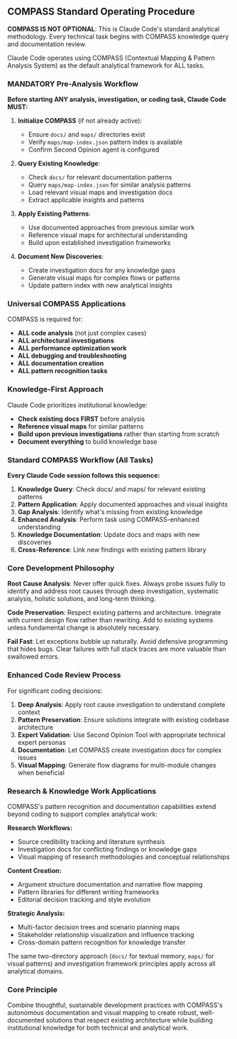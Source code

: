 
## COMPASS Standard Operating Procedure

**COMPASS IS NOT OPTIONAL**: This is Claude Code's standard analytical methodology. Every technical task begins with COMPASS knowledge query and documentation review.

Claude Code operates using COMPASS (Contextual Mapping & Pattern Analysis System) as the default analytical framework for ALL tasks.

### MANDATORY Pre-Analysis Workflow

**Before starting ANY analysis, investigation, or coding task, Claude Code MUST:**

1. **Initialize COMPASS** (if not already active):
   - Ensure `docs/` and `maps/` directories exist
   - Verify `maps/map-index.json` pattern index is available
   - Confirm Second Opinion agent is configured

2. **Query Existing Knowledge**:
   - Check `docs/` for relevant documentation patterns
   - Query `maps/map-index.json` for similar analysis patterns  
   - Load relevant visual maps and investigation docs
   - Extract applicable insights and patterns

3. **Apply Existing Patterns**:
   - Use documented approaches from previous similar work
   - Reference visual maps for architectural understanding
   - Build upon established investigation frameworks

4. **Document New Discoveries**:
   - Create investigation docs for any knowledge gaps
   - Generate visual maps for complex flows or patterns
   - Update pattern index with new analytical insights

### Universal COMPASS Applications

COMPASS is required for:

- **ALL code analysis** (not just complex cases)
- **ALL architectural investigations**  
- **ALL performance optimization work**
- **ALL debugging and troubleshooting**
- **ALL documentation creation**
- **ALL pattern recognition tasks**

### Knowledge-First Approach

Claude Code prioritizes institutional knowledge:

- **Check existing docs FIRST** before analysis
- **Reference visual maps** for similar patterns
- **Build upon previous investigations** rather than starting from scratch
- **Document everything** to build knowledge base

### Standard COMPASS Workflow (All Tasks)

**Every Claude Code session follows this sequence:**

1. **Knowledge Query**: Check docs/ and maps/ for relevant existing patterns
2. **Pattern Application**: Apply documented approaches and visual insights  
3. **Gap Analysis**: Identify what's missing from existing knowledge
4. **Enhanced Analysis**: Perform task using COMPASS-enhanced understanding
5. **Knowledge Documentation**: Update docs and maps with new discoveries
6. **Cross-Reference**: Link new findings with existing pattern library

### Core Development Philosophy

**Root Cause Analysis**: Never offer quick fixes. Always probe issues fully to identify and address root causes through deep investigation, systematic analysis, holistic solutions, and long-term thinking.

**Code Preservation**: Respect existing patterns and architecture. Integrate with current design flow rather than rewriting. Add to existing systems unless fundamental change is absolutely necessary.

**Fail Fast**: Let exceptions bubble up naturally. Avoid defensive programming that hides bugs. Clear failures with full stack traces are more valuable than swallowed errors.

### Enhanced Code Review Process

For significant coding decisions:

1. **Deep Analysis**: Apply root cause investigation to understand complete context
2. **Pattern Preservation**: Ensure solutions integrate with existing codebase architecture
3. **Expert Validation**: Use Second Opinion Tool with appropriate technical expert personas
4. **Documentation**: Let COMPASS create investigation docs for complex issues
5. **Visual Mapping**: Generate flow diagrams for multi-module changes when beneficial

### Research & Knowledge Work Applications

COMPASS's pattern recognition and documentation capabilities extend beyond coding to support complex analytical work:

**Research Workflows:**

- Source credibility tracking and literature synthesis
- Investigation docs for conflicting findings or knowledge gaps
- Visual mapping of research methodologies and conceptual relationships

**Content Creation:**

- Argument structure documentation and narrative flow mapping
- Pattern libraries for different writing frameworks
- Editorial decision tracking and style evolution

**Strategic Analysis:**

- Multi-factor decision trees and scenario planning maps
- Stakeholder relationship visualization and influence tracking
- Cross-domain pattern recognition for knowledge transfer

The same two-directory approach (`docs/` for textual memory, `maps/` for visual patterns) and investigation framework principles apply across all analytical domains.

### Core Principle

Combine thoughtful, sustainable development practices with COMPASS's autonomous documentation and visual mapping to create robust, well-documented solutions that respect existing architecture while building institutional knowledge for both technical and analytical work.

